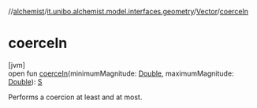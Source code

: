//[alchemist](../../../index.md)/[it.unibo.alchemist.model.interfaces.geometry](../index.md)/[Vector](index.md)/[coerceIn](coerce-in.md)

# coerceIn

[jvm]\
open fun [coerceIn](coerce-in.md)(minimumMagnitude: [Double](https://kotlinlang.org/api/latest/jvm/stdlib/kotlin/-double/index.html), maximumMagnitude: [Double](https://kotlinlang.org/api/latest/jvm/stdlib/kotlin/-double/index.html)): [S](index.md)

Performs a coercion at least and at most.
